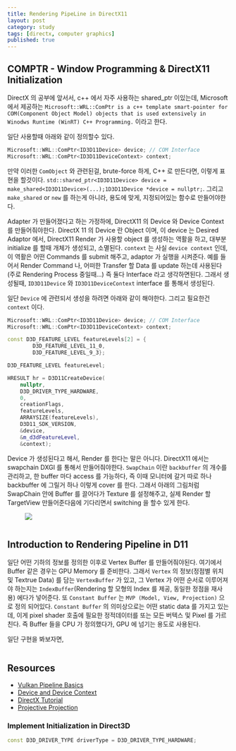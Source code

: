 ```yaml
---
title: Rendering PipeLine in DirectX11
layout: post
category: study
tags: [directx, computer graphics]
published: true
---
```


## COMPTR - Window Programming & DirectX11 Initialization

DirectX 의 공부에 앞서서, c++ 에서 자주 사용하는 shared_ptr 이있는데, Microsoft 에서 제공하는 `Microsoft::WRL::ComPtr is a c++ template smart-pointer for COM(Component Object Model) objects that is used extensively in Winodws Runtime (WinRT) C++ Programming.` 이라고 한다.

일단 사용할때 아래와 같이 정의할수 있다.

```c++
Microsoft::WRL::ComPtr<ID3D11Device> device; // COM Interface
Microsoft::WRL::ComPtr<ID3D11DeviceContext> context;
```

만약 이러한 `ComObject` 와 관련된걸, brute-force 하게, C++ 로 만든다면, 이렇게 표현을 할것이다. `std::shared_ptr<ID3D11Device> device = make_shared<ID3D11Device>(...);1D3D11Device *device = nullptr;`. 그리고 `make_shared` or `new` 를 하는게 아니라, 용도에 맞게, 지정되어있는 함수로 만들어야한다.

Adapter 가 만들어졌다고 하는 가정하에, DirectX11 의 Device 와 Device Context 를 만들어줘야한다. DirectX 11 의 Device 란 Object 이며, 이 device 는 Desired Adaptor 에서, DirectX11 Render 가 사용할 object 를 생성하는 역활을 하고, 대부분 initialize 를 할때 개체가 생성되고, 소멸된다. `context` 는 사실 `device context` 인데, 이 역활은 어떤 Commands 를 submit 해주고, adaptor 가 실행을 시켜준다. 예를 들어서 Render Command 나, 어떠한 Transfer 할 Data 를 update 하는데 사용된다 (주로 Rendering Process 중일때...) 즉 둘다 Interface 라고 생각하면된다. 그래서 생성될때, `ID3D11Device` 와 `ID3D11DeviceContext` interface 를 통해서 생성된다.

일단 `Device` 에 관련되서 생성을 하려면 아래와 같이 해야한다. 그리고 필요한건 `context` 이다.

```c++
Microsoft::WRL::ComPtr<ID3D11Device> device; // COM Interface
Microsoft::WRL::ComPtr<ID3D11DeviceContext> context;

const D3D_FEATURE_LEVEL featureLevels[2] = {
        D3D_FEATURE_LEVEL_11_0,
        D3D_FEATURE_LEVEL_9_3};

D3D_FEATURE_LEVEL featureLevel;

HRESULT hr = D3D11CreateDevice(
    nullptr,
    D3D_DRIVER_TYPE_HARDWARE,
    0,
    creationFlags,
    featureLevels,
    ARRAYSIZE(featureLevels),
    D3D11_SDK_VERSION,
    &device,
    &m_d3dFeatureLevel,
    &context);
```

Device 가 생성된다고 해서, Render 를 한다는 말은 아니다. DirectX11 에서는 swapchain DXGI 를 통해서 만들어줘야한다.
 `SwapChain` 이란 `backbuffer` 의 개수를 관리하고, 한 buffer 마다 access 를 가능하다, 즉 이때 모니터에 갈거 따로 하나 backbuffer 에 그릴거 하나 이렇게 cover 를 한다. 그래서 아래의 그림처럼 SwapChain 안에 Buffer 를 끌어다가 Texture 를 설정해주고, 실제 Render 할 TargetView 만들어준다음에 기다리면서 switching 을 할수 있게 한다.

<figure>
  <img src = "../../../assets/img/photo/7-31-2023/architecture.png">
</figure>

```c++

```

## Introduction to Rendering Pipeline in D11

일단 어떤 기하의 정보를 정의한 이후로 Vertex Buffer 를 만들어줘야된다. 여기에서 Buffer 같은 경우는 GPU Memory 를 준비한다. 그래서 `Vertex` 의 정보(정점별 위치 및 Textrue Data) 를 담는 `VertexBuffer` 가 있고, 그 Vertex 가 어떤 순서로 이루어져야 하는지는 `IndexBuffer`(Rendering 할 모형의 Index 를 제공, 동일한 정점을 재사용) 에다가 넣어준다. 또 `Constant Buffer` 는 `MVP (Model, View, Projection)` 으로 정의 되어있다. `Constant Buffer` 의 의미상으로는 어떤 static data 를 가지고 있는데, 이게 pixel shader 호출에 필요한 정적데이터를 또는 모든 버텍스 및 Pixel 를 가르친다. 즉 Buffer 들을 CPU 가 정의했다가, GPU 에 넘기는 용도로 사용된다.

일단 구현을 봐보자면,

```c++

```

## Resources

- [Vulkan Pipeline Basics](https://vulkan-tutorial.com/Drawing_a_triangle/Graphics_pipeline_basics/Introduction)
- [Device and Device Context](https://www.milty.nl/grad_guide/basic_implementation/d3d11/device.html)
- [DirectX Tutorial](http://www.directxtutorial.com/Lesson.aspx?lessonid=111-4-1)
- [Projective Projection](https://en.wikipedia.org/wiki/Transformation_matrix#Perspective_projection)

### Implement Initialization in Direct3D
```c++
const D3D_DRIVER_TYPE driverType = D3D_DRIVER_TYPE_HARDWARE;

```
